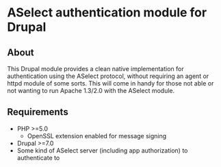ASelect authentication module for Drupal
========================================

About
-----
This Drupal module provides a clean native implementation for authentication using the ASelect protocol, without requiring an agent or httpd module of some sorts.
This will come in handy for those not able or not wanting to run Apache 1.3/2.0 with the ASelect module.

Requirements
------------
- PHP >=5.0
  - OpenSSL extension enabled for message signing
- Drupal >=7.0
- Some kind of ASelect server (including app authorization) to authenticate to
